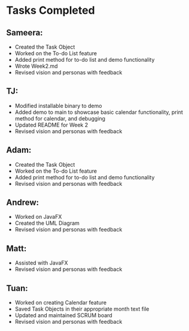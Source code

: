 # Tasks Completed

## Sameera: 
* Created the Task Object
* Worked on the To-do List feature
* Added print method for to-do list and demo functionality
* Wrote Week2.md
* Revised vision and personas with feedback 

## TJ: 
* Modified installable binary to demo
* Added demo to main to showcase basic calendar functionality, print method for calendar, and debugging
* Updated README for Week 2
* Revised vision and personas with feedback 

## Adam:
* Created the Task Object
* Worked on the To-do List feature
* Added print method for to-do list and demo functionality
* Revised vision and personas with feedback 

## Andrew:
* Worked on JavaFX 
* Created the UML Diagram
* Revised vision and personas with feedback 

## Matt: 
* Assisted with JavaFX
* Revised vision and personas with feedback 

## Tuan:
* Worked on creating Calendar feature
* Saved Task Objects in their appropriate month text file
* Updated and maintained SCRUM board
* Revised vision and personas with feedback 
